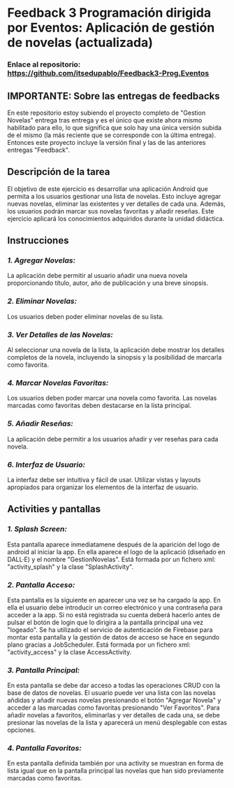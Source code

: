 # Feedback 3 Programación dirigida por Eventos: Aplicación de gestión de novelas (actualizada)
### Enlace al repositorio: https://github.com/itsedupablo/Feedback3-Prog.Eventos
## **IMPORTANTE: Sobre las entregas de feedbacks**
En este repositorio estoy subiendo el proyecto completo de "Gestion Novelas" entrega tras entrega y es el único que existe ahora mismo habilitado para ello, lo que significa que solo hay una única versión subida de el mismo (la más reciente que se corresponde con la última entrega). Entonces este proyecto incluye la versión final y las de las anteriores entregas "Feedback".
## **Descripción de la tarea**
El objetivo de este ejercicio es desarrollar una aplicación Android que permita a los usuarios gestionar una lista de novelas. Esto incluye agregar nuevas novelas, eliminar las existentes y ver detalles de cada una. Además, los usuarios podrán marcar sus novelas favoritas y añadir reseñas. Este ejercicio aplicará los conocimientos adquiridos durante la unidad didáctica.
## **Instrucciones**
### *1. Agregar Novelas:*
La aplicación debe permitir al usuario añadir una nueva novela proporcionando título, autor, año de publicación y una breve sinopsis.
### *2. Eliminar Novelas:*
Los usuarios deben poder eliminar novelas de su lista.
### *3. Ver Detalles de las Novelas:*
Al seleccionar una novela de la lista, la aplicación debe mostrar los detalles completos de la novela, incluyendo la sinopsis y la posibilidad de marcarla como favorita.
### *4. Marcar Novelas Favoritas:*
Los usuarios deben poder marcar una novela como favorita. Las novelas marcadas como favoritas deben destacarse en la lista principal.
### *5. Añadir Reseñas:*
La aplicación debe permitir a los usuarios añadir y ver reseñas para cada novela.
### *6. Interfaz de Usuario:*
La interfaz debe ser intuitiva y fácil de usar. Utilizar vistas y layouts apropiados para organizar los elementos de la interfaz de usuario.

## **Activities y pantallas**
### *1. Splash Screen:*
Esta pantalla aparece inmediatamene después de la aparición del logo de android al iniciar la app. En ella aparece el logo de la aplicació (diseñado en DALL·E) y el nombre "GestionNovelas". Está formada por un fichero xml: "activity_splash" y la clase "SplashActivity".
### *2. Pantalla Acceso:*
Esta pantalla es la siguiente en aparecer una vez se ha cargado la app. En ella el usuario debe introducir un correo electrónico y una contraseña para acceder a la app. Si no está registrada su cuenta deberá hacerlo antes de pulsar el botón de login que lo dirigira a la pantalla principal una vez "logeado". Se ha utilizado el servicio de autenticación de Firebase para montar esta pantalla y la gestión de datos de acceso se hace en segundo plano gracias a JobScheduler. Está formada por un fichero xml: "activity_access" y la clase AccessActivity.
### *3. Pantalla Principal:*
En esta pantalla se debe dar acceso a todas las operaciones CRUD con la base de datos de novelas. El usuario puede ver una lista con las novelas añdidas y añadir nuevas novelas presionando el botón "Agregar Novela" y acceder a las marcadas como favoritas presionando "Ver Favoritos". Para añadir novelas a favoritos, eliminarlas y ver detalles de cada una, se debe presionar las novelas de la lista y aparecerá un menú desplegable con estas opciones.
### *4. Pantalla Favoritos:*
En esta pantalla definida también por una activity se muestran en forma de lista igual que en la pantalla principal las novelas que han sido previamente marcadas como favoritas. 
